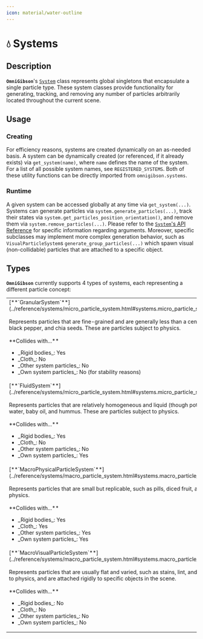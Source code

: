 ```yaml
---
icon: material/water-outline
---
```


# 💧 **Systems**

## Description

**`OmniGibson`**'s [`System`](../reference/systems/base_system.html) class represents global singletons that encapsulate a single particle type. These system classes provide functionality for generating, tracking, and removing any number of particles arbitrarily located throughout the current scene.

## Usage

### Creating
For efficiency reasons, systems are created dynamically on an as-needed basis.  A system can be dynamically created (or referenced, if it already exists) via `get_system(name)`, where `name` defines the name of the system. For a list of all possible system names, see `REGISTERED_SYSTEMS`. Both of these utility functions can be directly imported from `omnigibson.systems`.

### Runtime
A given system can be accessed globally at any time via `get_system(...)`. Systems can generate particles via `system.generate_particles(...)`, track their states via `system.get_particles_position_orientation()`, and remove them via `system.remove_particles(...)`. Please refer to the [`System`'s API Reference](../reference/systems/base_system.html) for specific information regarding arguments. Moreover, specific subclasses may implement more complex generation behavior, such as `VisualParticleSystem`s `generate_group_particles(...)` which spawn visual (non-collidable) particles that are attached to a specific object.

## Types

**`OmniGibson`** currently supports 4 types of systems, each representing a different particle concept:

<table markdown="span">
    <tr>
        <td valign="top" width="60%">
            [**`GranularSystem`**](../reference/systems/micro_particle_system.html#systems.micro_particle_system.GranularSystem)<br><br>  
            Represents particles that are fine-grained and are generally less than a centimeter in size, such as brown rice, black pepper, and chia seeds. These are particles subject to physics.<br><br>**Collides with...**
            <ul>
                <li>_Rigid bodies_: Yes</li>
                <li>_Cloth_: No</li>
                <li>_Other system particles_: No</li>
                <li>_Own system particles_: No (for stability reasons)</li>
            </ul>
        </td>
        <td>
            <img src="../assets/robots/Turtlebot.png" alt="rgb">
        </td>
    </tr>
    <tr>
        <td valign="top" width="60%">
            [**`FluidSystem`**](../reference/systems/micro_particle_system.html#systems.micro_particle_system.FluidSystem)<br><br>  
            Represents particles that are relatively homogeneous and liquid (though potentially viscous) in nature, such as water, baby oil, and hummus. These are particles subject to physics.<br><br>**Collides with...**
            <ul>
                <li>_Rigid bodies_: Yes</li>
                <li>_Cloth_: No</li>
                <li>_Other system particles_: No</li>
                <li>_Own system particles_: Yes</li>
            </ul>
        </td>
        <td>
            <img src="../assets/robots/Turtlebot.png" alt="rgb">
        </td>
    </tr>
    <tr>
        <td valign="top" width="60%">
            [**`MacroPhysicalParticleSystem`**](../reference/systems/macro_particle_system.html#systems.macro_particle_system.MacroPhysicalParticleSystem)<br><br>  
            Represents particles that are small but replicable, such as pills, diced fruit, and hair. These are particles subject to physics.<br><br>**Collides with...**
            <ul>
                <li>_Rigid bodies_: Yes</li>
                <li>_Cloth_: Yes</li>
                <li>_Other system particles_: Yes</li>
                <li>_Own system particles_: Yes</li>
            </ul>
        </td>
        <td>
            <img src="../assets/robots/Turtlebot.png" alt="rgb">
        </td>
    </tr>
    <tr>
        <td valign="top" width="60%">
            [**`MacroVisualParticleSystem`**](../reference/systems/macro_particle_system.html#systems.macro_particle_system.MacroVisualParticleSystem)<br><br>  
            Represents particles that are usually flat and varied, such as stains, lint, and moss. These are particles not subject to physics, and are attached rigidly to specific objects in the scene.<br><br>**Collides with...**
            <ul>
                <li>_Rigid bodies_: No</li>
                <li>_Cloth_: No</li>
                <li>_Other system particles_: No</li>
                <li>_Own system particles_: No</li>
            </ul>
        </td>
        <td>
            <img src="../assets/robots/Turtlebot.png" alt="rgb">
        </td>
    </tr>
</table>

